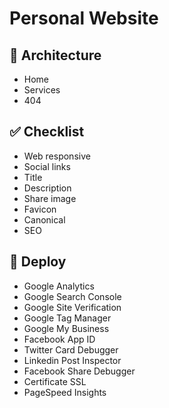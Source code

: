 # Personal Website

## 📁 Architecture
- Home
- Services
- 404

## ✅ Checklist
- Web responsive
- Social links
- Title
- Description
- Share image
- Favicon
- Canonical
- SEO

## 🚀 Deploy
- Google Analytics
- Google Search Console
- Google Site Verification
- Google Tag Manager
- Google My Business
- Facebook App ID
- Twitter Card Debugger
- Linkedin Post Inspector
- Facebook Share Debugger
- Certificate SSL
- PageSpeed Insights